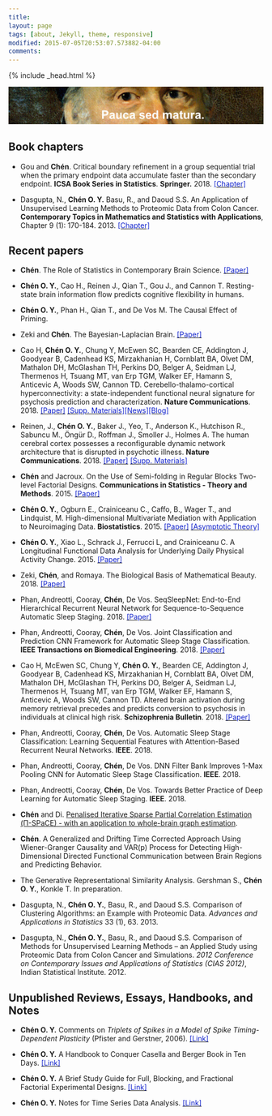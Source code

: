 ```yaml
---
title: 
layout: page
tags: [about, Jekyll, theme, responsive]
modified: 2015-07-05T20:53:07.573882-04:00
comments:
---
```

{% include _head.html %}

![x](/images/Gauss.jpg)
<br />

<script>
  (function(i,s,o,g,r,a,m){i['GoogleAnalyticsObject']=r;i[r]=i[r]||function(){
  (i[r].q=i[r].q||[]).push(arguments)},i[r].l=1*new Date();a=s.createElement(o),
  m=s.getElementsByTagName(o)[0];a.async=1;a.src=g;m.parentNode.insertBefore(a,m)
  })(window,document,'script','https://www.google-analytics.com/analytics.js','ga');

  ga('create', 'UA-64829092-1', 'auto');
  ga('send', 'pageview');

</script>


## Book chapters

- Gou and **Chén**. Critical boundary refinement in a group sequential trial when the primary endpoint data accumulate faster than the secondary endpoint. **ICSA Book Series in Statistics**. **Springer.** 2018. <a href="{{ site.baseurl }}/files/doc/gouchen_icsa2017book_final.pdf"><font color="#1122CC">[Chapter]</font></a>

- Dasgupta, N., **Chén O. Y.** Basu, R., and Daoud S.S. An Application of Unsupervised Learning Methods to Proteomic Data from Colon Cancer. **Contemporary Topics in Mathematics and Statistics with Applications**, Chapter 9 (1): 170-184. 2013. <a href="{{ site.baseurl }}/files/doc/Dasgupta_and_Chen_Chapter.pdf"><font color="#1122CC">[Chapter]</font></a>


## Recent papers


- **Chén**. The Role of Statistics in Contemporary Brain Science. <a href="{{ site.baseurl }}/files/doc/Fisher.pdf"><font color="#1122CC">[Paper]</font></a>

- **Chén O. Y.**, Cao H., Reinen J., Qian T., Gou J., and Cannon T. Resting-state brain information flow predicts cognitive flexibility in humans. 

- **Chén O. Y.**, Phan H., Qian T., and De Vos M. The Causal Effect of Priming.

- Zeki and **Chén**. The Bayesian-Laplacian Brain. <a href="http://discovery.ucl.ac.uk/1557750/1/Zeki_The%20Bayesian-Laplacian%20Brain.pdf"><font color="#1122CC">[Paper]</font></a>

- Cao H, **Chén O. Y.**, Chung Y, McEwen SC, Bearden CE, Addington J, Goodyear B, Cadenhead KS, Mirzakhanian H, Cornblatt BA, Olvet DM, Mathalon DH, McGlashan TH, Perkins DO, Belger A, Seidman LJ, Thermenos H, Tsuang MT, van Erp TGM, Walker EF, Hamann S, Anticevic A, Woods SW, Cannon TD. Cerebello-thalamo-cortical hyperconnectivity: a state-independent functional neural signature for psychosis prediction and characterization. **Nature Communications**. 2018. <a href="{{ site.baseurl }}/files/doc/Cao_2018_Nature_Comm.pdf"><font color="#1122CC">[Paper]</font></a>
<a href="{{ site.baseurl }}/files/doc/Cao_et_al_supp.pdf"><font color="#1122CC">[Supp. Materials]</font></a><a href="https://scitechdaily.com/yale-scientists-detect-early-warning-sign-of-psychosis"><font color="#1122CC">[News]</font></a><a href="https://reliawire.com/psychosis-neural-signature/"><font color="#1122CC">[Blog]</font></a> 

- Reinen, J., **Chén O. Y.**, Baker J., Yeo, T., Anderson K., Hutchison R., Sabuncu M., Öngür D., Roffman J., Smoller J., Holmes A. The human cerebral cortex possesses a reconfigurable dynamic network architecture that is disrupted in psychotic illness. **Nature Communications**. 2018. <a href="{{ site.baseurl }}/files/doc/Reinen_2018.pdf"><font color="#1122CC">[Paper]</font></a>
<a href="{{ site.baseurl }}/files/doc/Reinen_2018_Supp.pdf"><font color="#1122CC">[Supp. Materials]</font></a>

- **Chén** and Jacroux. On the Use of Semi-folding in Regular Blocks Two-level Factorial Designs. **Communications in Statistics - Theory and Methods**. 2015. <a href="{{ site.baseurl }}/files/doc/Chen_Jacroux.pdf"><font color="#1122CC">[Paper]</font></a>

- **Chén O. Y.**, Ogburn E., Crainiceanu C., Caffo, B., Wager T., and Lindquist, M. High-dimensional Multivariate Mediation with Application to Neuroimaging Data. **Biostatistics**. 2015. <a href="{{ site.baseurl }}/files/doc/HDMM.pdf"><font color="#1122CC">[Paper]</font></a>
<a href="{{ site.baseurl }}/files/doc/HDMM_Supplemental_Materials.pdf"><font color="#1122CC">[Asymptotic Theory]</font></a> 

- **Chén O. Y.**, Xiao L., Schrack J., Ferrucci L, and Crainiceanu C. A Longitudinal Functional Data Analysis for Underlying Daily Physical Activity Change. 2015. <a href="{{ site.baseurl }}/files/doc/LFDA.pdf"><font color="#1122CC">[Paper]</font></a>

- Zeki, **Chén**, and Romaya. The Biological Basis of Mathematical Beauty. 2018. <a href="https://www.biorxiv.org/content/biorxiv/early/2018/07/11/367185.full.pdf"><font color="#1122CC">[Paper]</font></a> 

- Phan, Andreotti, Cooray, **Chén**, De Vos. SeqSleepNet: End-to-End Hierarchical Recurrent Neural Network for Sequence-to-Sequence Automatic Sleep Staging. 2018. <a href="https://arxiv.org/pdf/1809.10932.pdf"><font color="#1122CC">[Paper]</font></a>

- Phan, Andreotti, Cooray, **Chén**, De Vos. Joint Classification and Prediction CNN Framework for Automatic Sleep Stage Classification. **IEEE Transactions on Biomedical Engineering**. 2018. <a href="https://arxiv.org/pdf/1805.06546.pdf"><font color="#1122CC">[Paper]</font></a>

- Cao H, McEwen SC, Chung Y, **Chén O. Y.**, Bearden CE, Addington J, Goodyear B, Cadenhead KS, Mirzakhanian H, Cornblatt BA, Olvet DM, Mathalon DH, McGlashan TH, Perkins DO, Belger A, Seidman LJ, Thermenos H, Tsuang MT, van Erp TGM, Walker EF, Hamann S, Anticevic A, Woods SW, Cannon TD. Altered brain activation during memory retrieval precedes and predicts conversion to psychosis in individuals at clinical high risk. **Schizophrenia Bulletin**. 2018. <a href="{{ site.baseurl }}/files/doc/Cao_et_al_2018_Schizophrenia_Bulletin.pdf"><font color="#1122CC">[Paper]</font></a>

- Phan, Andreotti, Cooray, **Chén**, De Vos. Automatic Sleep Stage Classification: Learning Sequential Features with Attention-Based Recurrent Neural Networks. **IEEE**. 2018.

- Phan, Andreotti, Cooray, **Chén**, De Vos. DNN Filter Bank Improves 1-Max Pooling CNN for Automatic Sleep Stage Classification. **IEEE**. 2018.

- Phan, Andreotti, Cooray, **Chén**, De Vos. Towards Better Practice of Deep Learning for Automatic Sleep Staging. **IEEE**. 2018.

- **Chén** and Di. [Penalised Iterative Sparse Partial Correlation Estimation (Π-SPaCE) - with an application to whole-brain graph estimation](/files/doc/Pi_SPaCE.pdf ).
	
- **Chén**. A Generalized and Drifting Time Corrected Approach Using Wiener-Granger Causality and VAR(p) Process for Detecting High-Dimensional Directed Functional Communication between Brain Regions and Predicting Behavior. 
	
- The Generative Representational Similarity Analysis. Gershman S., **Chén O. Y.**, Konkle T. In preparation.

- Dasgupta, N., **Chén O. Y.**, Basu, R., and Daoud S.S. Comparison of Clustering Algorithms: an Example with Proteomic Data. *Advances and Applications in Statistics* 33 (1), 63. 2013.
	
- Dasgupta, N., **Chén O. Y.**, Basu, R., and Daoud S.S. Comparison of Methods for Unsupervised Learning Methods – an Applied Study using Proteomic Data from Colon Cancer and Simulations. *2012 Conference on Contemporary Issues and Applications of Statistics (CIAS 2012)*, Indian Statistical Institute. 2012.


## Unpublished Reviews, Essays, Handbooks, and Notes

- **Chén O. Y.** Comments on <i>Triplets of Spikes in a Model of Spike Timing-Dependent Plasticity </i>
(Pfister and Gerstner, 2006).  <a href="{{ site.baseurl }}/files/doc/Review_STDP.pdf"><font color="#1122CC">[Link]</font></a>

- **Chén O. Y.** A Handbook to Conquer Casella and Berger Book in Ten Days. <a href="{{ site.baseurl }}/files/doc/CB.pdf"><font color="#1122CC">[Link]</font></a>

- **Chén O. Y.** A Brief Study Guide for Full, Blocking, and Fractional Factorial Experimental Designs. <a href="{{ site.baseurl }}/files/doc/ED.pdf"><font color="#1122CC">[Link]</font></a>

- **Chén O. Y.** Notes for Time Series Data Analysis. <a href="{{ site.baseurl }}/files/doc/TS.pdf"><font color="#1122CC">[Link]</font></a>

<!--
## Others

- For more information, please see his [**curriculum vitae**](/files/doc/CV_Chen_Feb_2015.pdf).
-->
  

